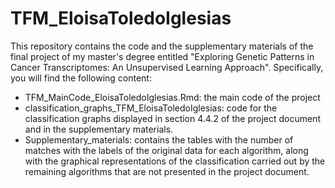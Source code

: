 # TFM_EloisaToledoIglesias
This repository contains the code and the supplementary materials of the final project of my master's degree entitled "Exploring Genetic Patterns in Cancer Transcriptomes: An Unsupervised Learning Approach". Specifically, you will find the following content:
- TFM_MainCode_EloisaToledoIglesias.Rmd: the main code of the project
- classification_graphs_TFM_EloisaToledoIglesias: code for the classification graphs displayed in section 4.4.2 of the project document and in the supplementary materials.
- Supplementary_materials: contains the tables with the number of matches with the labels of the original data for each algorithm, along with the graphical representations of the classification carried out by the remaining algorithms that are not presented in the project document.
